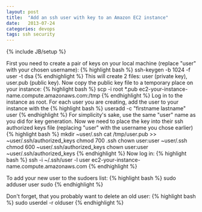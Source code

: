 ```yaml
---
layout: post
title:  "Add an ssh user with key to an Amazon EC2 instance"
date:   2013-07-24
categories: devops
tags: ssh security
---
```

{% include JB/setup %}

First you need to create a pair of keys on your local machine (replace "user" with your chosen username):
{% highlight bash %}
ssh-keygen -b 1024 -f user -t dsa
{% endhighlight %}
This will create 2 files: user (private key), user.pub (public key). Now copy the public key file to a temporary place on your instance:
{% highlight bash %}
scp -i root *.pub ec2-your-instance-name.compute.amazonaws.com:/tmp
{% endhighlight %}
Log in to the instance as root. For each user you are creating, add the user to your instance with the
{% highlight bash %}
useradd -c "firstname lastname" user
{% endhighlight %}
For simplicity's sake, use the same "user" name as you did for key generation. Now we need to place the key into their ssh authorized keys file (replacing "user" with the username you chose earlier)
{% highlight bash %}
mkdir ~user/.ssh
cat /tmp/user.pub >> ~user/.ssh/authorized_keys
chmod 700 .ssh
chown user:user ~user/.ssh
chmod 600 ~user/.ssh/authorized_keys
chown user:user ~user/.ssh/authorized_keys
{% endhighlight %}
Now log in:
{% highlight bash %}
ssh -i ~/.ssh/user -l user ec2-your-instance-name.compute.amazonaws.com
{% endhighlight %}

To add your new user to the sudoers list:
{% highlight bash %}
sudo adduser user sudo
{% endhighlight %}

Don't forget, that you probably want to delete an old user:
{% highlight bash %}
sudo userdel -r olduser
{% endhighlight %}